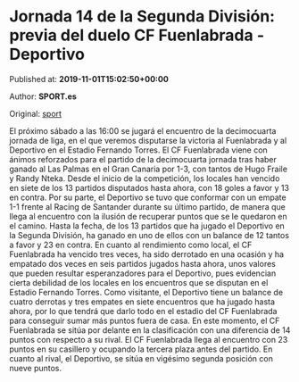 
# Jornada 14 de la Segunda División: previa del duelo CF Fuenlabrada - Deportivo

Published at: **2019-11-01T15:02:50+00:00**

Author: **SPORT.es**

Original: [sport](https://www.sport.es/es/noticias/segunda-division/jornada-14-de-la-segunda-division-previa-del-duelo-cf-fuenlabrada---deportivo-7710470)

El próximo sábado a las 16:00 se jugará el encuentro de la decimocuarta jornada de liga, en el que veremos disputarse la victoria al Fuenlabrada y al Deportivo en el Estadio Fernando Torres.
El CF Fuenlabrada viene con ánimos reforzados para el partido de la decimocuarta jornada tras haber ganado al Las Palmas en el Gran Canaria por 1-3, con tantos de Hugo Fraile y Randy Nteka. Desde el inicio de la competición, los locales han vencido en siete de los 13 partidos disputados hasta ahora, con 18 goles a favor y 13 en contra.
Por su parte, el Deportivo se tuvo que conformar con un empate 1-1 frente al Racing de Santander durante su último partido, de manera que llega al encuentro con la ilusión de recuperar puntos que se le quedaron en el camino. Hasta la fecha, de los 13 partidos que ha jugado el Deportivo en la Segunda División, ha ganado en uno de ellos con un balance de 12 tantos a favor y 23 en contra.
En cuanto al rendimiento como local, el CF Fuenlabrada ha vencido tres veces, ha sido derrotado en una ocasión y ha empatado dos veces en seis partidos jugados hasta ahora, unos valores que pueden resultar esperanzadores para el Deportivo, pues evidencian cierta debilidad de los locales en los encuentros que se disputan en el Estadio Fernando Torres. Como visitante, el Deportivo tiene un balance de cuatro derrotas y tres empates en siete encuentros que ha jugado hasta ahora, por lo que tendrá que darlo todo en el estadio del CF Fuenlabrada para conseguir sumar más puntos fuera de casa.
En este momento, el CF Fuenlabrada se sitúa por delante en la clasificación con una diferencia de 14 puntos con respecto a su rival. El CF Fuenlabrada llega al encuentro con 23 puntos en su casillero y ocupando la tercera plaza antes del partido. En cuanto al rival, el Deportivo, se sitúa en vigésimo segunda posición con nueve puntos.
